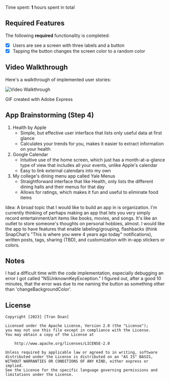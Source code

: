 Time spent: **1** hours spent in total

## Required Features

The following **required** functionality is completed:

- [X] Users are see a screen with three labels and a button
- [X] Tapping the button changes the screen color to a random color
 
## Video Walkthrough

Here's a walkthrough of implemented user stories:

<img src='https://i.imgur.com/Q0oMzot.gif' title='Video Walkthrough' width='' alt='Video Walkthrough' />

<!-- Replace this with whatever GIF tool you used! -->
GIF created with Adobe Express  
<!-- Recommended tools:
[Kap](https://getkap.co/) for macOS
[ScreenToGif](https://www.screentogif.com/) for Windows
[peek](https://github.com/phw/peek) for Linux. -->

## App Brainstorming (Step 4)
  1. Health by Apple
     - Simple, but effective user interface that lists only useful data at first glance
     - Calculates your trends for you, makes it easier to extract information on your health
  2. Google Calendar
     - Intuitive use of the home screen, which just has a month-at-a-glance type of view that includes all your events, unlike Apple's calendar
     - Easy to link external calendars into my own
  3. My college's dining menu app called Yale Menus
     - Straightforward interface that like Health, only lists the different dining halls and their menus for that day
     - Allows for ratings, which makes it fun and useful to eliminate food items

  Idea:
    A broad topic that I would like to build an app in is organization. I'm currently thinking of perhaps making an app that lets you very simply record
    entertainment/art items like books, movies, and songs. It's like an outlet to store someone's thoughts on personal hobbies, almost. I would like the
    app to have features that enable labeling/grouping, flashbacks (think SnapChat's "This is where you were 4 years ago today" notifications), written 
    posts, tags, sharing (TBD), and customization with in-app stickers or colors. 

## Notes

I had a difficult time with the code implementation, especially debugging an error I got called "NSUnknownKeyException." 
I figured out, after a good 10 minutes, that the error was due to me naming the button as something other than 'changeBackgroundColor'.

## License

    Copyright [2023] [Tran Doan]

    Licensed under the Apache License, Version 2.0 (the "License");
    you may not use this file except in compliance with the License.
    You may obtain a copy of the License at

        http://www.apache.org/licenses/LICENSE-2.0

    Unless required by applicable law or agreed to in writing, software
    distributed under the License is distributed on an "AS IS" BASIS,
    WITHOUT WARRANTIES OR CONDITIONS OF ANY KIND, either express or implied.
    See the License for the specific language governing permissions and
    limitations under the License.
